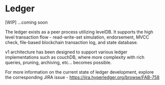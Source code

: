 # Ledger

[WIP]
...coming soon

The ledger exists as a peer process utilizing levelDB.  It supports the high level
transaction flow - read-write-set simulation, endorsement, MVCC check, file-based
blockchain transaction log, and state database.

v1 architecture has been designed to support various ledger implementations such
as couchDB, where more complexity with rich queries, pruning, archiving, etc...
becomes possible.  

For more information on the current state of ledger development, explore the corresponding
JIRA issue - https://jira.hyperledger.org/browse/FAB-758
